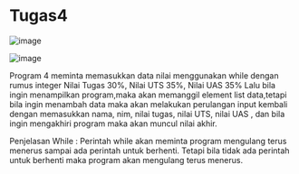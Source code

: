 # Tugas4

![image](https://user-images.githubusercontent.com/56398829/69934852-e210e800-1505-11ea-97ed-944dd7edef11.png)

![image](https://user-images.githubusercontent.com/56398829/69935960-f86c7300-1508-11ea-838a-697a94bc1912.png)


Program 4 meminta memasukkan data nilai menggunakan while dengan rumus integer Nilai Tugas 30%, Nilai UTS 35%, Nilai UAS 35%
Lalu bila ingin menampilkan program,maka akan memanggil element list data,tetapi bila ingin menambah data maka akan melakukan perulangan input kembali dengan memasukkan nama, nim, nilai tugas, nilai UTS, nilai UAS , dan bila ingin mengakhiri program maka akan muncul nilai akhir.

Penjelasan  While :
Perintah while akan meminta program mengulang terus menerus sampai ada perintah untuk berhenti. Tetapi bila tidak ada perintah untuk berhenti maka program akan mengulang terus menerus. 
